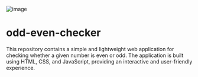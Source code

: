 ![image](https://github.com/Manishkumar-Saroj/odd-even-checker/assets/126165524/1ff1fb71-f3f7-4b4c-85d6-90aa894e2576)
# odd-even-checker
This repository contains a simple and lightweight web application for checking whether a given number is even or odd. The application is built using HTML, CSS, and JavaScript, providing an interactive and user-friendly experience.
